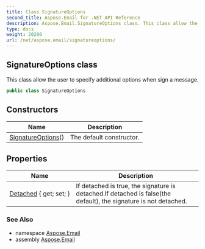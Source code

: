 ```yaml
---
title: Class SignatureOptions
second_title: Aspose.Email for .NET API Reference
description: Aspose.Email.SignatureOptions class. This class allow the user to specify additional options when sign a message
type: docs
weight: 20200
url: /net/aspose.email/signatureoptions/
---
```

## SignatureOptions class

This class allow the user to specify additional options when sign a message.

```csharp
public class SignatureOptions
```

## Constructors

| Name | Description |
| --- | --- |
| [SignatureOptions](signatureoptions/)() | The default constructor. |

## Properties

| Name | Description |
| --- | --- |
| [Detached](../../aspose.email/signatureoptions/detached/) { get; set; } | If detached is true, the signature is detached.If detached is false(the default), the signature is not detached. |

### See Also

* namespace [Aspose.Email](../../aspose.email/)
* assembly [Aspose.Email](../../)


